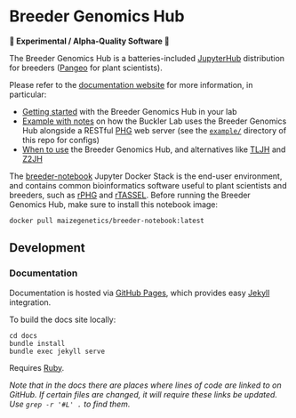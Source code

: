 # Breeder Genomics Hub
**🧬 Experimental / Alpha-Quality Software 🧪**

The Breeder Genomics Hub is a batteries-included [JupyterHub](https://jupyter.org/hub) distribution for breeders ([Pangeo](https://pangeo.io/) for plant scientists).

Please refer to the [documentation website](https://hub.maizegenetics.net) for more information, in particular:
* [Getting started](https://hub.maizegenetics.net/getting-started) with the Breeder Genomics Hub in your lab
* [Example with notes](https://hub.maizegenetics.net/example) on how the Buckler Lab uses the Breeder Genomics Hub alongside a RESTful [PHG](https://www.maizegenetics.net/phg) web server (see the [`example/`](./example) directory of this repo for configs)
* [When to use](https://hub.maizegenetics.net/when-to-use) the Breeder Genomics Hub, and alternatives like [TLJH](https://tljh.jupyter.org) and [Z2JH](https://z2jh.jupyter.org)

The [breeder-notebook](https://github.com/maize-genetics/breeder-notebook) Jupyter Docker Stack is the end-user environment, and contains common bioinformatics software useful to plant scientists and breeders, such as [rPHG](https://rphg.maizegenetics.net/) and [rTASSEL](https://rtassel.maizegenetics.net/). Before running the Breeder Genomics Hub, make sure to install this notebook image:

```
docker pull maizegenetics/breeder-notebook:latest
```

## Development
### Documentation
Documentation is hosted via [GitHub Pages](https://pages.github.com/), which provides easy [Jekyll](https://jekyllrb.com/) integration.

To build the docs site locally:

```console
cd docs
bundle install
bundle exec jekyll serve
```

Requires [Ruby](https://www.ruby-lang.org).

*Note that in the docs there are places where lines of code are linked to on GitHub. If certain files are changed, it will require these links be updated. Use `grep -r '#L' .` to find them.*